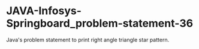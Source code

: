 # JAVA-Infosys-Springboard_problem-statement-36
Java's problem statement to print right angle triangle star pattern.
